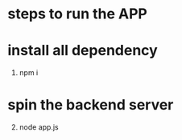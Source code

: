 # steps to run the APP

# install all dependency 
1. npm i 

# spin the backend server

2. node app.js 
